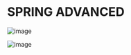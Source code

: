 # SPRING ADVANCED


![image](https://github.com/user-attachments/assets/b0ae497b-33c8-4dee-87af-53e774e61537)

![image](https://github.com/user-attachments/assets/2d43bd2e-58ff-47a1-8e96-dcab48f5bfae)
